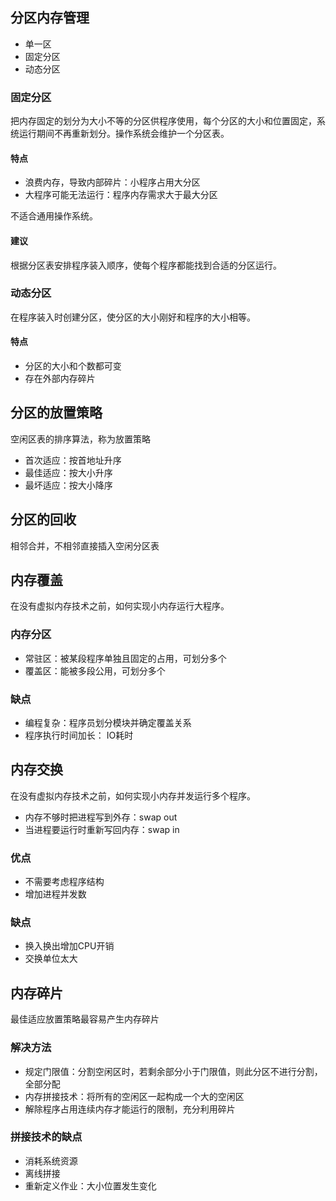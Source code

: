 ## 分区内存管理
- 单一区
- 固定分区
- 动态分区

### 固定分区
把内存固定的划分为大小不等的分区供程序使用，每个分区的大小和位置固定，系统运行期间不再重新划分。操作系统会维护一个分区表。

#### 特点
- 浪费内存，导致内部碎片：小程序占用大分区
- 大程序可能无法运行：程序内存需求大于最大分区

不适合通用操作系统。
#### 建议
根据分区表安排程序装入顺序，使每个程序都能找到合适的分区运行。

### 动态分区
在程序装入时创建分区，使分区的大小刚好和程序的大小相等。

#### 特点
- 分区的大小和个数都可变
- 存在外部内存碎片

## 分区的放置策略
空闲区表的排序算法，称为放置策略
- 首次适应：按首地址升序
- 最佳适应：按大小升序
- 最坏适应：按大小降序

## 分区的回收
相邻合并，不相邻直接插入空闲分区表

## 内存覆盖
在没有虚拟内存技术之前，如何实现小内存运行大程序。
### 内存分区
- 常驻区：被某段程序单独且固定的占用，可划分多个
- 覆盖区：能被多段公用，可划分多个
### 缺点
- 编程复杂：程序员划分模块并确定覆盖关系
- 程序执行时间加长： IO耗时

## 内存交换
在没有虚拟内存技术之前，如何实现小内存并发运行多个程序。
- 内存不够时把进程写到外存：swap out
- 当进程要运行时重新写回内存：swap in

### 优点
- 不需要考虑程序结构
- 增加进程并发数
### 缺点
- 换入换出增加CPU开销
- 交换单位太大

## 内存碎片
最佳适应放置策略最容易产生内存碎片
### 解决方法
- 规定门限值：分割空闲区时，若剩余部分小于门限值，则此分区不进行分割，全部分配
- 内存拼接技术：将所有的空闲区一起构成一个大的空闲区
- 解除程序占用连续内存才能运行的限制，充分利用碎片

### 拼接技术的缺点
- 消耗系统资源
- 离线拼接
- 重新定义作业：大小位置发生变化
